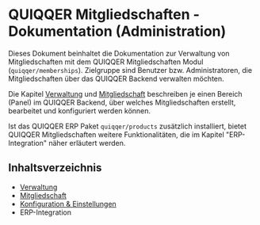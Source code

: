 QUIQQER Mitgliedschaften - Dokumentation (Administration)
===
Dieses Dokument beinhaltet die Dokumentation zur Verwaltung von Mitgliedschaften mit dem QUIQQER Mitgliedschaften Modul
(`quiqqer/memberships`). Zielgruppe sind Benutzer bzw. Administratoren, die Mitgliedschaften über das QUIQQER Backend verwalten möchten.

Die Kapitel [Verwaltung](2_verwaltung.md) und [Mitgliedschaft](3_mitgliedschaft.md) beschreiben je einen Bereich (Panel)
im QUIQQER Backend, über welches Mitgliedschaften erstellt, bearbeitet und konfiguriert werden können.



Ist das QUIQQER ERP Paket `quiqqer/products` zusätzlich installiert, bietet QUIQQER Mitgliedschaften weitere
Funktionalitäten, die im Kapitel "ERP-Integration" näher erläutert werden.

## Inhaltsverzeichnis
* [Verwaltung](2_verwaltung.md)
* [Mitgliedschaft](3_mitgliedschaft.md)
* [Konfiguration & Einstellungen](4_konfiguration_und_einstellungen.md)
* ERP-Integration
